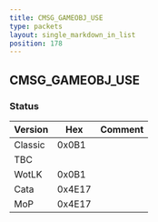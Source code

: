 ```yaml
---
title: CMSG_GAMEOBJ_USE
type: packets
layout: single_markdown_in_list
position: 178
---
```


## CMSG_GAMEOBJ_USE

### Status

Version    | Hex        | Comment
---------- | ---------- | ---------- 
Classic    | 0x0B1      | 
TBC        |            |
WotLK      | 0x0B1      | 
Cata       | 0x4E17     | 
MoP        | 0x4E17     | 